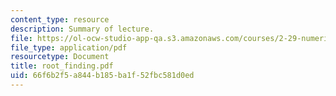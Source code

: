 ```yaml
---
content_type: resource
description: Summary of lecture.
file: https://ol-ocw-studio-app-qa.s3.amazonaws.com/courses/2-29-numerical-marine-hydrodynamics-13-024-spring-2003/66f6b2f5a844b185ba1f52fbc581d0ed_root_finding.pdf
file_type: application/pdf
resourcetype: Document
title: root_finding.pdf
uid: 66f6b2f5-a844-b185-ba1f-52fbc581d0ed
---
```

